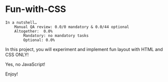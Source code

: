 # Fun-with-CSS

    In a nutshell…
        Manual QA review: 0.0/0 mandatory & 0.0/44 optional
        Altogether:  0.0%
            Mandatory: no mandatory tasks
            Optional: 0.0%

In this project, you will experiment and implement fun layout with HTML and CSS ONLY!

Yes, no JavaScript!

Enjoy!
